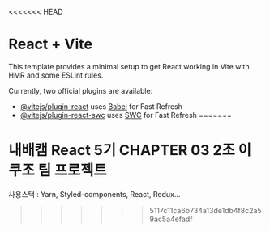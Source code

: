 <<<<<<< HEAD
# React + Vite

This template provides a minimal setup to get React working in Vite with HMR and some ESLint rules.

Currently, two official plugins are available:

- [@vitejs/plugin-react](https://github.com/vitejs/vite-plugin-react/blob/main/packages/plugin-react/README.md) uses [Babel](https://babeljs.io/) for Fast Refresh
- [@vitejs/plugin-react-swc](https://github.com/vitejs/vite-plugin-react-swc) uses [SWC](https://swc.rs/) for Fast Refresh
=======
# 내배캠 React 5기 CHAPTER 03 2조 이쿠조 팀 프로젝트

사용스택
: Yarn, Styled-components, React, Redux...
>>>>>>> 5117c11ca6b734a13de1db4f8c2a59ac5a4efadf
